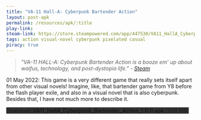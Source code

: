 ```yaml
---
title: "VA-11 Hall-A: Cyberpunk Bartender Action"
layout: post-apk
permalink: /resources/apk/:title
play-link: 
steam-link: https://store.steampowered.com/app/447530/VA11_HallA_Cyberpunk_Bartender_Action/
tags: action visual-novel cyberpunk pixelated casual
piracy: true
---
```


> _"VA-11 HALL-A: Cyberpunk Bartender Action is a booze em' up about waifus, technology, and post-dystopia life." - <a href="https://store.steampowered.com/app/447530/VA11_HallA_Cyberpunk_Bartender_Action/" target="_blank">Steam</a>_

<span class="timestamp">01 May 2022:</span> This game is a very different game that really sets itself apart from other visual novels! Imagine, like, that bartender game from Y8 before the flash player exile, and also in a visual novel that is also cyberpunk. Besides that, I have not much more to describe it.

<div class="text-center">
    <a class="btn btn-dark btn-block w-100" onclick='apk("VA11_HallA_Cyberpunk_Bartender_Action_1.0.0.apk")' target="_blank" style="text-decoration: none; background-color: #333;"> Download <b>VA11_HallA_Cyberpunk_Bartender_Action_1.0.0.apk</b> (208 MB)</a>
</div>
